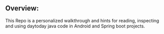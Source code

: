 ## Overview:
This Repo is a personalized walkthrough and hints for reading, inspecting and using daytoday java code in Android and Spring boot projects.